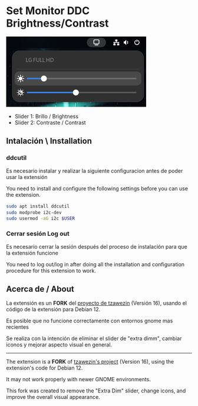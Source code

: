 # Set Monitor DDC Brightness/Contrast

![screenshot](screenshot.png)

- Slider 1: Brillo / Brightness
- Slider 2: Contraste / Contrast

## Intalación \ Installation

### ddcutil

Es necesario instalar y realizar la siguiente configuracion antes de poder usar la extensión

You need to install and configure the following settings before you can use the extension.

``` bash
sudo apt install ddcutil
sudo modprobe i2c-dev
sudo usermod -aG i2c $USER
```
### Cerrar sesión Log out

Es necesario cerrar la sesión después del proceso de instalación para que la extensión funcione

You need to log out/log in after doing all the installation and configuration procedure for this extension to work.

## Acerca de / About

La extensión es un **FORK** del [proyecto de tzawezin](https://github.com/tzawezin/gnome-ddc-brightness-contrast-extra-dimming) (Versión 16), usando el código de la extensión para Debian 12.  

Es posible que no funcione correctamente con entornos gnome mas recientes

Se realiza con la intención de eliminar el slider de "extra dimm", cambiar iconos y mejorar aspecto visual en general.

---

The extension is a **FORK** of [tzawezin's project](https://github.com/tzawezin/gnome-ddc-brightness-contrast-extra-dimming) (Version 16), using the extension's code for Debian 12.  

It may not work properly with newer GNOME environments.  

This fork was created to remove the "Extra Dim" slider, change icons, and improve the overall visual appearance.